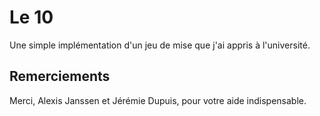 # Le 10
Une simple implémentation d'un jeu de mise que j'ai appris à l'université.

## Remerciements
Merci, Alexis Janssen et Jérémie Dupuis, pour votre aide indispensable.
